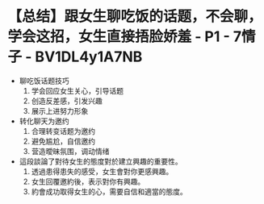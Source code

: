 # 【总结】跟女生聊吃饭的话题，不会聊，学会这招，女生直接捂脸娇羞 - P1 - 7情子 - BV1DL4y1A7NB

-   聊吃饭话题技巧
    1.  学会回应女生关心，引导话题
    2.  创造反差感，引发兴趣
    3.  展示上进努力形象
-   转化聊天为邀约
    1.  合理转变话题为邀约
    2.  避免尴尬，自信邀约
    3.  营造曖昧氛围，调动情绪
-   這段談論了對待女生的態度對於建立興趣的重要性。
    1.  透過患得患失的感受，女生會對你更感興趣。
    2.  女生回覆邀約後，表示對你有興趣。
    3.  約會成功取得女生的心，需要自信和適當的態度。